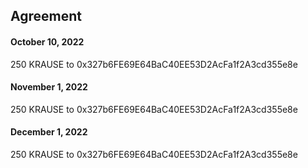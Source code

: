 ## Agreement

#### October 10, 2022

250 KRAUSE to 0x327b6FE69E64BaC40EE53D2AcFa1f2A3cd355e8e

#### November 1, 2022

250 KRAUSE to 0x327b6FE69E64BaC40EE53D2AcFa1f2A3cd355e8e

#### December 1, 2022

250 KRAUSE to 0x327b6FE69E64BaC40EE53D2AcFa1f2A3cd355e8e